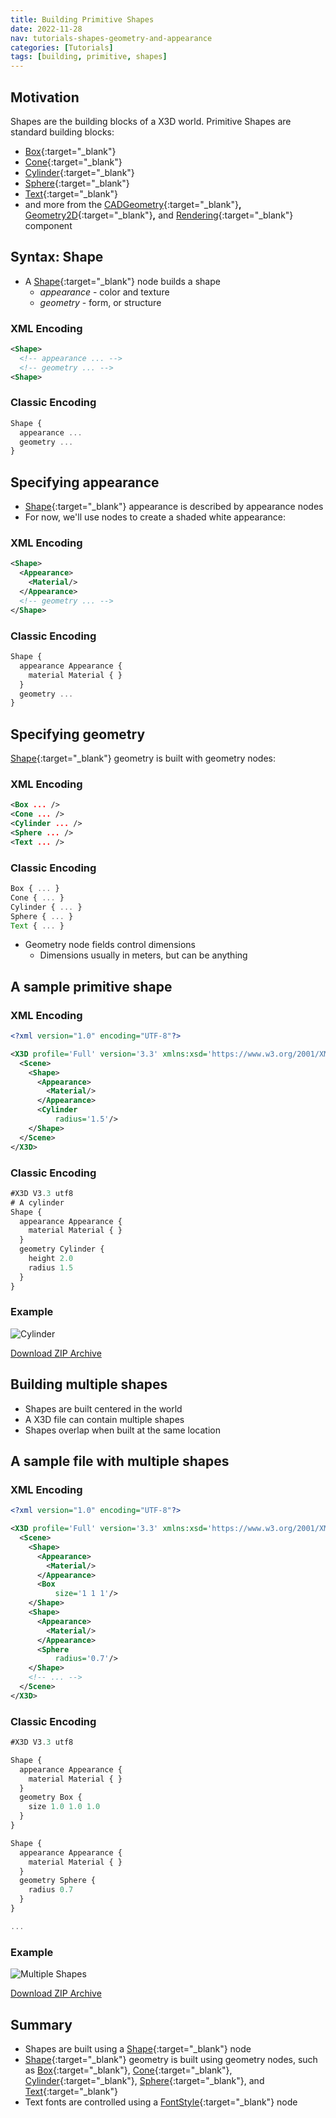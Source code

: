 ```yaml
---
title: Building Primitive Shapes
date: 2022-11-28
nav: tutorials-shapes-geometry-and-appearance
categories: [Tutorials]
tags: [building, primitive, shapes]
---
```

## Motivation

Shapes are the building blocks of a X3D world. Primitive Shapes are standard building blocks:

- [Box](https://www.web3d.org/documents/specifications/19775-1/V3.3/Part01/components/geometry3D.html#Box){:target="_blank"}
- [Cone](https://www.web3d.org/documents/specifications/19775-1/V3.3/Part01/components/geometry3D.html#Cone){:target="_blank"}
- [Cylinder](https://www.web3d.org/documents/specifications/19775-1/V3.3/Part01/components/geometry3D.html#Cylinder){:target="_blank"}
- [Sphere](https://www.web3d.org/documents/specifications/19775-1/V3.3/Part01/components/geometry3D.html#Sphere){:target="_blank"}
- [Text](https://www.web3d.org/documents/specifications/19775-1/V3.3/Part01/components/text.html#Text){:target="_blank"}
- and more from the [CADGeometry](https://www.web3d.org/documents/specifications/19775-1/V3.3/Part01/components/CADGeometry.html){:target="_blank"}**,** [Geometry2D](https://www.web3d.org/documents/specifications/19775-1/V3.3/Part01/components/geometry2D.html){:target="_blank"}**,** and [Rendering](https://www.web3d.org/documents/specifications/19775-1/V3.3/Part01/components/rendering.html){:target="_blank"} component

## Syntax: Shape

- A [Shape](https://www.web3d.org/documents/specifications/19775-1/V3.3/Part01/components/shape.html#Shape){:target="_blank"} node builds a shape
  - *appearance* - color and texture
  - *geometry* - form, or structure

### XML Encoding

```xml
<Shape>
  <!-- appearance ... -->
  <!-- geometry ... -->
<Shape>
```

### Classic Encoding

```js
Shape {
  appearance ...
  geometry ...
}
```

## Specifying appearance

- [Shape](https://www.web3d.org/documents/specifications/19775-1/V3.3/Part01/components/shape.html#Shape){:target="_blank"} appearance is described by appearance nodes
- For now, we'll use nodes to create a shaded white appearance:

### XML Encoding

```xml
<Shape>
  <Appearance>
    <Material/>
  </Appearance>
  <!-- geometry ... -->
</Shape>
```

### Classic Encoding

```js
Shape {
  appearance Appearance {
    material Material { }
  }
  geometry ...
}
```

## Specifying geometry

[Shape](https://www.web3d.org/documents/specifications/19775-1/V3.3/Part01/components/shape.html#Shape){:target="_blank"} geometry is built with geometry nodes:

### XML Encoding

```xml
<Box ... />
<Cone ... />
<Cylinder ... />
<Sphere ... />
<Text ... />
```

### Classic Encoding

```js
Box { ... }
Cone { ... }
Cylinder { ... }
Sphere { ... }
Text { ... }
```

- Geometry node fields control dimensions
  - Dimensions usually in meters, but can be anything

## A sample primitive shape

### XML Encoding

```xml
<?xml version="1.0" encoding="UTF-8"?>

<X3D profile='Full' version='3.3' xmlns:xsd='https://www.w3.org/2001/XMLSchema-instance' xsd:noNamespaceSchemaLocation='https://www.web3d.org/specifications/x3d-3.3.xsd'>
  <Scene>
    <Shape>
      <Appearance>
        <Material/>
      </Appearance>
      <Cylinder
          radius='1.5'/>
    </Shape>
  </Scene>
</X3D>
```

### Classic Encoding

```js
#X3D V3.3 utf8
# A cylinder
Shape {
  appearance Appearance {
    material Material { }
  }
  geometry Cylinder {
    height 2.0
    radius 1.5
  }
}
```

### Example

<x3d-canvas src="https://create3000.github.io/media/tutorials/scenes/cylinder1/cylinder1.x3dv">
  <img src="https://create3000.github.io/media/tutorials/scenes/cylinder1/screenshot.png" alt="Cylinder"/>
</x3d-canvas>

[Download ZIP Archive](https://create3000.github.io/media/tutorials/scenes/cylinder1/cylinder1.zip)

## Building multiple shapes

- Shapes are built centered in the world
- A X3D file can contain multiple shapes
- Shapes overlap when built at the same location

## A sample file with multiple shapes

### XML Encoding

```xml
<?xml version="1.0" encoding="UTF-8"?>

<X3D profile='Full' version='3.3' xmlns:xsd='https://www.w3.org/2001/XMLSchema-instance' xsd:noNamespaceSchemaLocation='https://www.web3d.org/specifications/x3d-3.3.xsd'>
  <Scene>
    <Shape>
      <Appearance>
        <Material/>
      </Appearance>
      <Box
          size='1 1 1'/>
    </Shape>
    <Shape>
      <Appearance>
        <Material/>
      </Appearance>
      <Sphere
          radius='0.7'/>
    </Shape>
    <!-- ... -->
  </Scene>
</X3D>
```

### Classic Encoding

```js
#X3D V3.3 utf8

Shape {
  appearance Appearance {
    material Material { }
  }
  geometry Box {
    size 1.0 1.0 1.0
  }
}

Shape {
  appearance Appearance {
    material Material { }
  }
  geometry Sphere {
    radius 0.7
  }
}

...
```

### Example

<x3d-canvas src="https://create3000.github.io/media/tutorials/scenes/multiple-shapes/multiple-shapes.x3dv">
  <img src="https://create3000.github.io/media/tutorials/scenes/multiple-shapes/screenshot.png" alt="Multiple Shapes"/>
</x3d-canvas>

[Download ZIP Archive](https://create3000.github.io/media/tutorials/scenes/multiple-shapes/multiple-shapes.zip)

## Summary

- Shapes are built using a [Shape](https://www.web3d.org/documents/specifications/19775-1/V3.3/Part01/components/shape.html#Shape){:target="_blank"} node
- [Shape](https://www.web3d.org/documents/specifications/19775-1/V3.3/Part01/components/shape.html#Shape){:target="_blank"} geometry is built using geometry nodes, such as [Box](https://www.web3d.org/documents/specifications/19775-1/V3.3/Part01/components/geometry3D.html#Box){:target="_blank"}, [Cone](https://www.web3d.org/documents/specifications/19775-1/V3.3/Part01/components/geometry3D.html#Cone){:target="_blank"}, [Cylinder](https://www.web3d.org/documents/specifications/19775-1/V3.3/Part01/components/geometry3D.html#Cylinder){:target="_blank"}, [Sphere](https://www.web3d.org/documents/specifications/19775-1/V3.3/Part01/components/geometry3D.html#Sphere){:target="_blank"}, and [Text](https://www.web3d.org/documents/specifications/19775-1/V3.3/Part01/components/text.html#Text){:target="_blank"}
- Text fonts are controlled using a [FontStyle](https://www.web3d.org/documents/specifications/19775-1/V3.3/Part01/components/text.html#FontStyle){:target="_blank"} node
